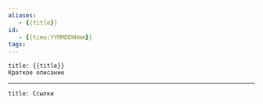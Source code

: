 ```yaml
---
aliases:
   - {{title}}
id:
   - {{time:YYMMDDHHmm}}
tags:
---
```

```ad-info
title: {{title}}
Краткое описание
```

---
```ad-quote
title: Ссылки

```
